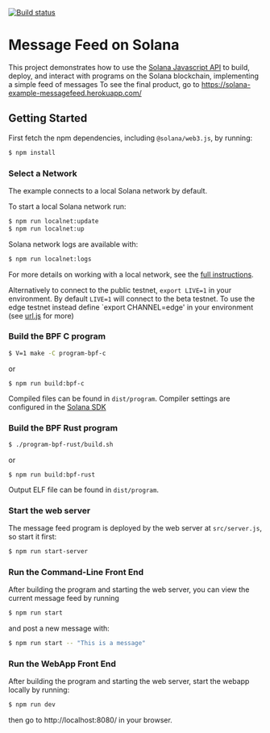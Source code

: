 [![Build status][travis-image]][travis-url]

[travis-image]: https://api.travis-ci.org/solana-labs/example-messagefeed.svg?branch=master
[travis-url]: https://travis-ci.org/solana-labs/example-messagefeed

# Message Feed on Solana

This project demonstrates how to use the [Solana Javascript API](https://github.com/solana-labs/solana-web3.js)
to build, deploy, and interact with programs on the Solana blockchain, implementing a simple feed of messages
To see the final product, go to https://solana-example-messagefeed.herokuapp.com/

## Getting Started

First fetch the npm dependencies, including `@solana/web3.js`, by running:
```sh
$ npm install
```

### Select a Network
The example connects to a local Solana network by default.

To start a local Solana network run:
```bash
$ npm run localnet:update
$ npm run localnet:up
```

Solana network logs are available with:
```bash
$ npm run localnet:logs
```

For more details on working with a local network, see the [full instructions](https://github.com/solana-labs/solana-web3.js#local-network).

Alternatively to connect to the public testnet, `export LIVE=1` in your
environment.  By default `LIVE=1` will connect to the
beta testnet.  To use the edge testnet instead define `export CHANNEL=edge' in
your environment (see [url.js](https://github.com/solana-labs/solana-example-message-feed/tree/master/urj.js) for more)

### Build the BPF C program
```sh
$ V=1 make -C program-bpf-c
```
or
```
$ npm run build:bpf-c
```

Compiled files can be found in `dist/program`. Compiler settings are configured in the [Solana SDK](https://github.com/solana-labs/solana/tree/master/sdk/bpf/bpf.mk)

### Build the BPF Rust program
```sh
$ ./program-bpf-rust/build.sh
```
or
```
$ npm run build:bpf-rust
```

Output ELF file can be found in `dist/program`.

### Start the web server
The message feed program is deployed by the web server at `src/server.js`, so
start it first:
```sh
$ npm run start-server
```

### Run the Command-Line Front End
After building the program and starting the web server, you can view the current
message feed by running

```sh
$ npm run start
```

and post a new message with:
```sh
$ npm run start -- "This is a message"
```

### Run the WebApp Front End
After building the program and starting the web server, start the webapp
locally by running:
```sh
$ npm run dev
```
then go to http://localhost:8080/ in your browser.
